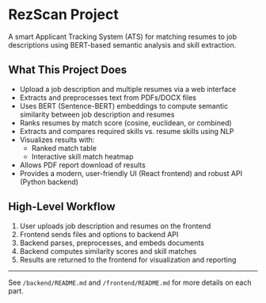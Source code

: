 # RezScan Project

A smart Applicant Tracking System (ATS) for matching resumes to job descriptions using BERT-based semantic analysis and skill extraction.

## What This Project Does

- Upload a job description and multiple resumes via a web interface
- Extracts and preprocesses text from PDFs/DOCX files
- Uses BERT (Sentence-BERT) embeddings to compute semantic similarity between job description and resumes
- Ranks resumes by match score (cosine, euclidean, or combined)
- Extracts and compares required skills vs. resume skills using NLP
- Visualizes results with:
  - Ranked match table
  - Interactive skill match heatmap
- Allows PDF report download of results
- Provides a modern, user-friendly UI (React frontend) and robust API (Python backend)

## High-Level Workflow

1. User uploads job description and resumes on the frontend
2. Frontend sends files and options to backend API
3. Backend parses, preprocesses, and embeds documents
4. Backend computes similarity scores and skill matches
5. Results are returned to the frontend for visualization and reporting

---

See `/backend/README.md` and `/frontend/README.md` for more details on each part.
